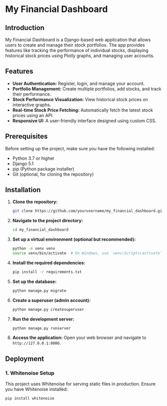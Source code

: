 # My Financial Dashboard

## Introduction

My Financial Dashboard is a Django-based web application that allows users to create and manage their stock portfolios. The app provides features like tracking the performance of individual stocks, displaying historical stock prices using Plotly graphs, and managing user accounts.

## Features

- **User Authentication:** Register, login, and manage your account.
- **Portfolio Management:** Create multiple portfolios, add stocks, and track their performance.
- **Stock Performance Visualization:** View historical stock prices on interactive graphs.
- **Real-time Stock Price Fetching:** Automatically fetch the latest stock prices using an API.
- **Responsive UI:** A user-friendly interface designed using custom CSS.

## Prerequisites

Before setting up the project, make sure you have the following installed:

- Python 3.7 or higher
- Django 5.1
- pip (Python package installer)
- Git (optional, for cloning the repository)

## Installation

1. **Clone the repository:**
    ```bash
    git clone https://github.com/yourusername/my_financial_dashboard.git
    ```
2. **Navigate to the project directory:**
    ```bash
    cd my_financial_dashboard
    ```
3. **Set up a virtual environment (optional but recommended):**
    ```bash
    python -m venv venv
    source venv/bin/activate  # On Windows, use `venv\Scripts\activate`
    ```
4. **Install the required dependencies:**
    ```bash
    pip install -r requirements.txt
    ```
5. **Set up the database:**
    ```bash
    python manage.py migrate
    ```
6. **Create a superuser (admin account):**
    ```bash
    python manage.py createsuperuser
    ```
7. **Run the development server:**
    ```bash
    python manage.py runserver
    ```

8. **Access the application:**
   Open your web browser and navigate to `http://127.0.0.1:8000`.

## Deployment

### 1. Whitenoise Setup

This project uses Whitenoise for serving static files in production. Ensure you have Whitenoise installed:

```bash
pip install whitenoise
